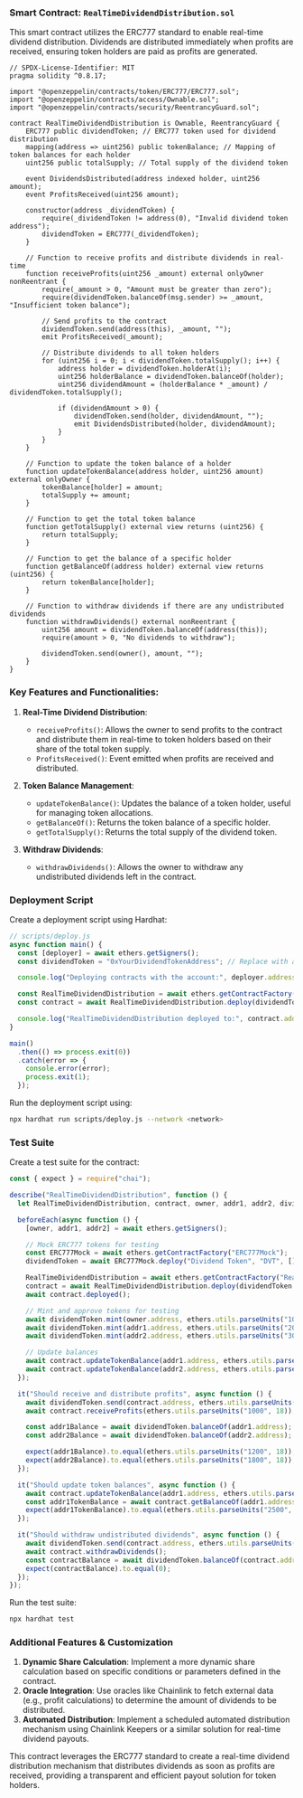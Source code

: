 ### Smart Contract: `RealTimeDividendDistribution.sol`

This smart contract utilizes the ERC777 standard to enable real-time dividend distribution. Dividends are distributed immediately when profits are received, ensuring token holders are paid as profits are generated.

```solidity
// SPDX-License-Identifier: MIT
pragma solidity ^0.8.17;

import "@openzeppelin/contracts/token/ERC777/ERC777.sol";
import "@openzeppelin/contracts/access/Ownable.sol";
import "@openzeppelin/contracts/security/ReentrancyGuard.sol";

contract RealTimeDividendDistribution is Ownable, ReentrancyGuard {
    ERC777 public dividendToken; // ERC777 token used for dividend distribution
    mapping(address => uint256) public tokenBalance; // Mapping of token balances for each holder
    uint256 public totalSupply; // Total supply of the dividend token

    event DividendsDistributed(address indexed holder, uint256 amount);
    event ProfitsReceived(uint256 amount);

    constructor(address _dividendToken) {
        require(_dividendToken != address(0), "Invalid dividend token address");
        dividendToken = ERC777(_dividendToken);
    }

    // Function to receive profits and distribute dividends in real-time
    function receiveProfits(uint256 _amount) external onlyOwner nonReentrant {
        require(_amount > 0, "Amount must be greater than zero");
        require(dividendToken.balanceOf(msg.sender) >= _amount, "Insufficient token balance");

        // Send profits to the contract
        dividendToken.send(address(this), _amount, "");
        emit ProfitsReceived(_amount);

        // Distribute dividends to all token holders
        for (uint256 i = 0; i < dividendToken.totalSupply(); i++) {
            address holder = dividendToken.holderAt(i);
            uint256 holderBalance = dividendToken.balanceOf(holder);
            uint256 dividendAmount = (holderBalance * _amount) / dividendToken.totalSupply();

            if (dividendAmount > 0) {
                dividendToken.send(holder, dividendAmount, "");
                emit DividendsDistributed(holder, dividendAmount);
            }
        }
    }

    // Function to update the token balance of a holder
    function updateTokenBalance(address holder, uint256 amount) external onlyOwner {
        tokenBalance[holder] = amount;
        totalSupply += amount;
    }

    // Function to get the total token balance
    function getTotalSupply() external view returns (uint256) {
        return totalSupply;
    }

    // Function to get the balance of a specific holder
    function getBalanceOf(address holder) external view returns (uint256) {
        return tokenBalance[holder];
    }

    // Function to withdraw dividends if there are any undistributed dividends
    function withdrawDividends() external nonReentrant {
        uint256 amount = dividendToken.balanceOf(address(this));
        require(amount > 0, "No dividends to withdraw");

        dividendToken.send(owner(), amount, "");
    }
}
```

### Key Features and Functionalities:

1. **Real-Time Dividend Distribution**:
   - `receiveProfits()`: Allows the owner to send profits to the contract and distribute them in real-time to token holders based on their share of the total token supply.
   - `ProfitsReceived()`: Event emitted when profits are received and distributed.

2. **Token Balance Management**:
   - `updateTokenBalance()`: Updates the balance of a token holder, useful for managing token allocations.
   - `getBalanceOf()`: Returns the token balance of a specific holder.
   - `getTotalSupply()`: Returns the total supply of the dividend token.

3. **Withdraw Dividends**:
   - `withdrawDividends()`: Allows the owner to withdraw any undistributed dividends left in the contract.

### Deployment Script

Create a deployment script using Hardhat:

```javascript
// scripts/deploy.js
async function main() {
  const [deployer] = await ethers.getSigners();
  const dividendToken = "0xYourDividendTokenAddress"; // Replace with actual dividend token address

  console.log("Deploying contracts with the account:", deployer.address);

  const RealTimeDividendDistribution = await ethers.getContractFactory("RealTimeDividendDistribution");
  const contract = await RealTimeDividendDistribution.deploy(dividendToken);

  console.log("RealTimeDividendDistribution deployed to:", contract.address);
}

main()
  .then(() => process.exit(0))
  .catch(error => {
    console.error(error);
    process.exit(1);
  });
```

Run the deployment script using:

```bash
npx hardhat run scripts/deploy.js --network <network>
```

### Test Suite

Create a test suite for the contract:

```javascript
const { expect } = require("chai");

describe("RealTimeDividendDistribution", function () {
  let RealTimeDividendDistribution, contract, owner, addr1, addr2, dividendToken;

  beforeEach(async function () {
    [owner, addr1, addr2] = await ethers.getSigners();

    // Mock ERC777 tokens for testing
    const ERC777Mock = await ethers.getContractFactory("ERC777Mock");
    dividendToken = await ERC777Mock.deploy("Dividend Token", "DVT", []);

    RealTimeDividendDistribution = await ethers.getContractFactory("RealTimeDividendDistribution");
    contract = await RealTimeDividendDistribution.deploy(dividendToken.address);
    await contract.deployed();

    // Mint and approve tokens for testing
    await dividendToken.mint(owner.address, ethers.utils.parseUnits("10000", 18));
    await dividendToken.mint(addr1.address, ethers.utils.parseUnits("2000", 18));
    await dividendToken.mint(addr2.address, ethers.utils.parseUnits("3000", 18));

    // Update balances
    await contract.updateTokenBalance(addr1.address, ethers.utils.parseUnits("2000", 18));
    await contract.updateTokenBalance(addr2.address, ethers.utils.parseUnits("3000", 18));
  });

  it("Should receive and distribute profits", async function () {
    await dividendToken.send(contract.address, ethers.utils.parseUnits("1000", 18), []);
    await contract.receiveProfits(ethers.utils.parseUnits("1000", 18));

    const addr1Balance = await dividendToken.balanceOf(addr1.address);
    const addr2Balance = await dividendToken.balanceOf(addr2.address);

    expect(addr1Balance).to.equal(ethers.utils.parseUnits("1200", 18)); // 2000 / 5000 * 1000
    expect(addr2Balance).to.equal(ethers.utils.parseUnits("1800", 18)); // 3000 / 5000 * 1000
  });

  it("Should update token balances", async function () {
    await contract.updateTokenBalance(addr1.address, ethers.utils.parseUnits("2500", 18));
    const addr1TokenBalance = await contract.getBalanceOf(addr1.address);
    expect(addr1TokenBalance).to.equal(ethers.utils.parseUnits("2500", 18));
  });

  it("Should withdraw undistributed dividends", async function () {
    await dividendToken.send(contract.address, ethers.utils.parseUnits("1000", 18), []);
    await contract.withdrawDividends();
    const contractBalance = await dividendToken.balanceOf(contract.address);
    expect(contractBalance).to.equal(0);
  });
});
```

Run the test suite:

```bash
npx hardhat test
```

### Additional Features & Customization

1. **Dynamic Share Calculation**: Implement a more dynamic share calculation based on specific conditions or parameters defined in the contract.
2. **Oracle Integration**: Use oracles like Chainlink to fetch external data (e.g., profit calculations) to determine the amount of dividends to be distributed.
3. **Automated Distribution**: Implement a scheduled automated distribution mechanism using Chainlink Keepers or a similar solution for real-time dividend payouts.

This contract leverages the ERC777 standard to create a real-time dividend distribution mechanism that distributes dividends as soon as profits are received, providing a transparent and efficient payout solution for token holders.